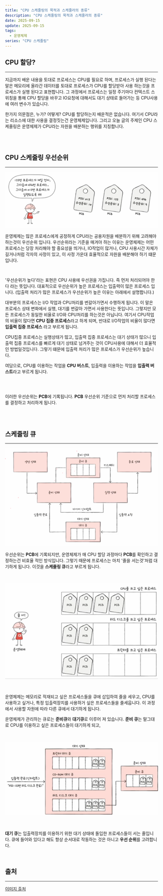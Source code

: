 ```yaml
---
title: "CPU 스케줄링의 목적과 스케줄러의 종류"
description: "CPU 스케줄링의 목적과 스케줄러의 종류"
date: 2025-09-15
update: 2025-09-15
tags:
  - 운영체제
series: "CPU 스케줄링"
---
```


## CPU 할당?

---

지금까지 배운 내용을 토대로 프로세스는 CPU를 필요로 하며, 프로세스가 실행 된다는 말은 메모리에 올라간 데이터를 토대로 프로세스가 CPU를 할당받아 사용
하는것을 프로세스가 실행 된다고 표현합니다. 그 과정에서 프로세스는 일정 주기마다 컨텍스트 스위칭을 통해 CPU 할당을 바꾸고 IO요청에 대해서도 대기 상태로 들어가는 등
CPU사용에 여러 변수가 있습니다.

한가지 의문점은, 누가? 어떻게? CPU를 할당하는지 배운적은 없습니다.
여기서 CPU라는 리소스에 대한 사용을 결정짓는건 운영체제입니다.
그리고 오늘 글의 주제인 CPU 스케줄링은 운영체제가 CPU라는 자원을 배분하는 행위를 지칭합니다.

<br>
<br>

## CPU 스케줄링 우선순위

---

![img.png](priority.png)

운영체제는 많은 프로세스에게 공정하게 CPU라는 공용자원을 배분하기 위해 고려해야 하는것이 우선순위 입니다.
우선순위라는 기준을 매겨야 하는 이유는
운영체제는 어떤 프로세스는 당장 처리해야 할 중요성을 띄거나, IO작업이 많거나, CPU 사용시간 자체가 길거나처럼 각자의 사정이 있고, 이 사정 가운대 효율적으로 자원을 배분해야 하기 떄문입니다. 

<br>

'우선순위가 높다'라는 표현은 CPU 사용에 우선권을 가집니다. 즉 먼저 처리되어야 한다 라는 뜻입니다.
대표적으로 우선순위가 높은 프로세스는 입출력이 많은 프로세스 입니다.
(입출력 처리가 많은 프로세스가 우선순위가 높은 이유는 아래에서 설명합니다.)

대부분의 프로세스는 I/O 작업과 CPU처리를 번갈아가면서 수행하게 됩니다. 이 말은 프로세스 상태 변화에서 실행, 대기를 번갈아 가면서 사용한다는 뜻입니다.
그렇지만 모든 프로세스가 동일한 비율로 I/O와 CPU처리를 하는것은 아닙니다. 여기서 CPU작업의 비율이 많다면 **CPU 집중 프로세스**라고 하게 되며, 반대로 I/O작업의
비율이 많다면 **입출력 집중 프로세스** 라고 부르게 됩니다.

CPU집중 프로세스는 실행상태가 많고, 입출력 집중 프로세스는 대기 상태가 많으니 입출력 집중 프로세스를 빠르게 대기 상태로 넘겨주는 것이 CPU사용에 대해서 더 효율적인
방법일것입니다. 그렇기 떄문에 입출력 처리가 많은 프로세스가 우선순위가 높습니다.

여담으로, CPU를 이용하는 작업을 **CPU 버스트**, 입출력을 이용하는 작업을 **입출력 버스트**라고 부르게 됩니다.

<br>
<br>

이러한 우선순위는 **PCB**에 기록됩니다. **PCB** 우선순위 기준으로 먼저 처리할 프로세스를 결정하고 처리하게 됩니다.

<br>
<br>

## 스케줄링 큐

---

![img.png](queue_scheduling.png)

우선순위는 **PCB**에 기록되지만, 운영체제가 매 CPU 할당 과정마다 **PCB**를 확인하고 결정하는건 비효율 적인 방식입니다.
그렇기 때문에 프로세스는 마치 '줄을 서는것'처럼 대기하게 됩니다. 이것을 **스케줄링 큐**라고 부르게 됩니다.

<br>

![img.png](ready_queue.png)

<br>

운영체제는 메모리로 적재되고 싶은 프로세스들을 큐에 삽입하여 줄을 세우고, CPU를 사용하고 싶거나, 특정 입출력장치를 사용하거 싶은 프로세스들을 줄세웁니다.
이 과정에서 사용할 자원에 따라 다른 큐에서 대기하게 됩니다.

운영체제가 관리하는 큐로는 **준비큐**와 **대기큐**로 이루어 져 있습니다. **준비 큐**는 말그대로 CPU를 이용하고 싶은 프로세스들이 대기하게 되고,

<br>

![img.png](wait_queue.png)

<br>

**대기 큐**는
입출력장치를 이용하기 위한 대기 상태에 돌입한 프로세스들이 서는 줄입니다.
큐에 들어와 있다고 해도 항상 순서대로 작동하는 것은 아니고 **우선 순위**를 고려합니다.

<br>

## 출처

---

[이미지 출처](https://www.inflearn.com/course/%ED%98%BC%EC%9E%90-%EA%B3%B5%EB%B6%80%ED%95%98%EB%8A%94-%EC%BB%B4%ED%93%A8%ED%84%B0%EA%B5%AC%EC%A1%B0-%EC%9A%B4%EC%98%81%EC%B2%B4%EC%A0%9C/dashboard)
